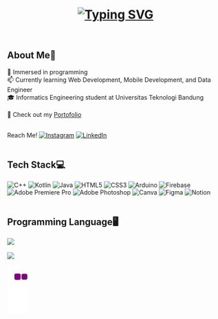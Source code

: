<h1 align="center">
  <a href="https://git.io/typing-svg"><img src="https://readme-typing-svg.demolab.com?font=Playwrite+Cuba&weight=500&size=25&pause=1050&color=8368FF&center=true&vCenter=true&width=355&lines=Hi+There%F0%9F%91%8B%F0%9F%8F%BB;I'm+Shaskia+Putri+Devi%E2%9C%A8" alt="Typing SVG" /></a>
</h1>
<br>

## About Me🌙
🌱 Immersed in programming<br>
📫 Currently learning Web Development, Mobile Development, and Data Engineer<br>
🎓 Informatics Engineering student at Universitas Teknologi Bandung<br>
<br>
🔗 Check out my [Portofolio](https://syxherr.github.io/portofolio/)<br>
<br>

Reach Me! [![Instagram](https://img.shields.io/badge/Instagram-%23E4405F.svg?logo=Instagram&logoColor=white)](https://instagram.com/shaskiapv) [![LinkedIn](https://img.shields.io/badge/LinkedIn-%230077B5.svg?logo=linkedin&logoColor=white)](https://linkedin.com/in/shaskiapv) 
<br>
<br>
## Tech Stack💻
![C++](https://img.shields.io/badge/c++-%2300599C.svg?style=for-the-badge&logo=c%2B%2B&logoColor=white) ![Kotlin](https://img.shields.io/badge/kotlin-%237F52FF.svg?style=for-the-badge&logo=kotlin&logoColor=white) ![Java](https://img.shields.io/badge/java-%23ED8B00.svg?style=for-the-badge&logo=openjdk&logoColor=white) ![HTML5](https://img.shields.io/badge/html5-%23E34F26.svg?style=for-the-badge&logo=html5&logoColor=white) ![CSS3](https://img.shields.io/badge/css3-%231572B6.svg?style=for-the-badge&logo=css3&logoColor=white) ![Arduino](https://img.shields.io/badge/-Arduino-00979D?style=for-the-badge&logo=Arduino&logoColor=white) ![Firebase](https://img.shields.io/badge/firebase-%23039BE5.svg?style=for-the-badge&logo=firebase) ![Adobe Premiere Pro](https://img.shields.io/badge/Adobe%20Premiere%20Pro-9999FF.svg?style=for-the-badge&logo=Adobe%20Premiere%20Pro&logoColor=white) ![Adobe Photoshop](https://img.shields.io/badge/adobe%20photoshop-%2331A8FF.svg?style=for-the-badge&logo=adobe%20photoshop&logoColor=white) ![Canva](https://img.shields.io/badge/Canva-%2300C4CC.svg?style=for-the-badge&logo=Canva&logoColor=white) ![Figma](https://img.shields.io/badge/figma-%23F24E1E.svg?style=for-the-badge&logo=figma&logoColor=white) ![Notion](https://img.shields.io/badge/Notion-%23000000.svg?style=for-the-badge&logo=notion&logoColor=white) 
<br>
<br>
## Programming Language🖥️
![](https://github-readme-stats.vercel.app/api/top-langs/?username=syxherr&theme=discord_old_blurple&hide_border=false&include_all_commits=true&count_private=false&layout=compact)

![](http://github-profile-summary-cards.vercel.app/api/cards/profile-details?username=syxherr&theme=discord_old_blurple&)

![snake gif](https://github.com/syxherr/syxherr/blob/output/github-contribution-grid-snake.gif)
